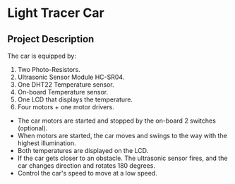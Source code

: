 # Light Tracer Car

## Project Description

The car is equipped by:
1. Two Photo-Resistors.
2. Ultrasonic Sensor Module HC-SR04.
3. One DHT22 Temperature sensor.
4. On-board Temperature sensor.
5. One LCD that displays the temperature.
6. Four motors + one motor drivers.

- The car motors are started and stopped by the on-board 2 switches (optional).
- When motors are started, the car moves and swings to the way with the highest illumination.
- Both temperatures are displayed on the LCD.
- If the car gets closer to an obstacle. The ultrasonic sensor fires, and the car changes direction and rotates 180 degrees.
- Control the car's speed to move at a low speed.
